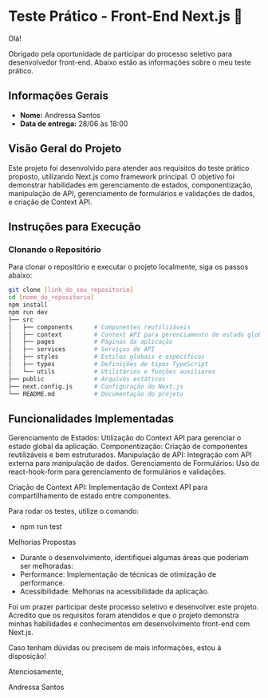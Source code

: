# Teste Prático - Front-End Next.js 🚀

Olá!

Obrigado pela oportunidade de participar do processo seletivo para desenvolvedor front-end. Abaixo estão as informações sobre o meu teste prático.

## Informações Gerais

- **Nome:** Andressa Santos
- **Data de entrega:** 28/06 às 18:00

## Visão Geral do Projeto

Este projeto foi desenvolvido para atender aos requisitos do teste prático proposto, utilizando Next.js como framework principal. O objetivo foi demonstrar habilidades em gerenciamento de estados, componentização, manipulação de API, gerenciamento de formulários e validações de dados, e criação de Context API.

## Instruções para Execução

### Clonando o Repositório

Para clonar o repositório e executar o projeto localmente, siga os passos abaixo:

```bash
git clone [link_do_seu_repositorio]
cd [nome_do_repositorio]
npm install
npm run dev
├── src
│   ├── components      # Componentes reutilizáveis
│   ├── context         # Context API para gerenciamento de estado global
│   ├── pages           # Páginas da aplicação
│   ├── services        # Serviços de API
│   ├── styles          # Estilos globais e específicos
│   ├── types           # Definições de tipos TypeScript
│   └── utils           # Utilitários e funções auxiliares
├── public              # Arquivos estáticos
├── next.config.js      # Configuração do Next.js
└── README.md           # Documentação do projeto
```

## Funcionalidades Implementadas

Gerenciamento de Estados: Utilização do Context API para gerenciar o estado global da aplicação.
Componentização: Criação de componentes reutilizáveis e bem estruturados.
Manipulação de API: Integração com API externa para manipulação de dados.
Gerenciamento de Formulários: Uso do react-hook-form para gerenciamento de formulários e validações.

Criação de Context API: Implementação de Context API para compartilhamento de estado entre componentes.

Para rodar os testes, utilize o comando:
- npm run test

Melhorias Propostas
- Durante o desenvolvimento, identifiquei algumas áreas que poderiam ser melhoradas:
- Performance: Implementação de técnicas de otimização de performance.
- Acessibilidade: Melhorias na acessibilidade da aplicação.

Foi um prazer participar deste processo seletivo e desenvolver este projeto. Acredito que os requisitos foram atendidos e que o projeto demonstra minhas habilidades e conhecimentos em desenvolvimento front-end com Next.js.

Caso tenham dúvidas ou precisem de mais informações, estou à disposição!

Atenciosamente,

Andressa Santos
